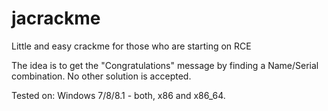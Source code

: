# jacrackme
Little and easy crackme for those who are starting on RCE

The idea is to get the "Congratulations" message by finding a Name/Serial combination. No other solution is accepted.

Tested on: Windows 7/8/8.1 - both, x86 and x86_64.
